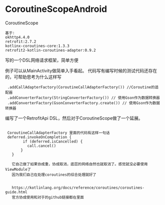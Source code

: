 # CoroutineScopeAndroid
CoroutineScope
~~~
基于:
okhttp4.4.0
retrofit:2.7.2
kotlinx-coroutines-core:1.3.3
retrofit2-kotlin-coroutines-adapter:0.9.2
~~~

写的一个DSL网络请求框架，简单方便

例子可以从MainActivity做简单入手看起。
代码写有编写时候的测试代码还存在的，可帮助思考为什么这样写

~~~
 .addCallAdapterFactory(CoroutineCallAdapterFactory()) //Coroutine的适配器
 .addConverterFactory(StringConverterFactory()) // 使用Gson作为数据转换器
 .addConverterFactory(GsonConverterFactory.create()) // 使用Gson作为数据转换器
~~~

 编写了一个RetrofitApi DSL，然后对于CoroutineScope做了一个延展。

~~~
 
 CoroutineCallAdapterFactory 里面的代码有这样一句话
 deferred.invokeOnCompletion {
        if (deferred.isCancelled) {
          call.cancel()
       }
   }
~~~

~~~
   它自己做了如果协成重，协成取消，底层的网络自然也就取消了。感觉就没必要使用ViewModule了
   因为我们自己在处理coroutines的综合处理就好了
   

   https://kotlinlang.org/docs/reference/coroutines/coroutines-guide.html
   官方协成使用和对于的github链接都在里面
~~~  
   
